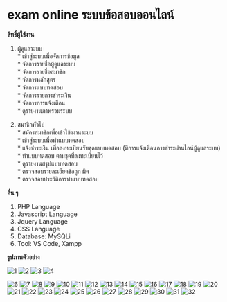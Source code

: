 # exam online ระบบข้อสอบออนไลน์

**สิทธิ์ผู้ใช้งาน**  

  1. ผู้ดูแลระบบ  
    * เข้าสู่ระบบเพื่อจัดการข้อมูล  
    * จัดการรายชื่อผู้ดูแลระบบ  
    * จัดการรายชื่อสมาชิก  
    * จัดการหลักสูตร  
    * จัดการแบบทดสอบ  
    * จัดการรายการชำระเงิน  
    * จัดการการแจ้งเตือน  
    * ดูรายงานภาพรวมระบบ

  2. สมาชิกทั่วไป  
    * สมัครสมาชิกเพื่อเข้าใช้งงานระบบ  
    * เข้าสู่ระบบเพื่อทำแบบทดสอบ  
    * แจ้งชำระเงิน เพื่อลงทะเบียนรับชุดแบบทดสอบ (มีการแจ้งเตือนการชำระผ่านไลน์ผู้ดูแลระบบ)  
    * ทำแบบทดสอบ ตามชุดที่ลงทะเบียนไว้  
    * ดูรายงานสรุปแบบทดสอบ  
    * ตรวจสอบรายละเอียดข้อถูก ผิด  
    * ตรวจสอบประวัติการทำแบบทดสอบ

**อื่น ๆ**
  1. PHP Language
  2. Javascript Language
  3. Jquery Language
  4. CSS Language
  5. Database: MySQLi
  6. Tool: VS Code, Xampp

**รูปภาพตัวอย่าง**

![1](https://github.com/ENOMBAN/MY_PROJECT/blob/main/TOTAL/exam%20online/image/100.png)
![2](https://github.com/ENOMBAN/MY_PROJECT/blob/main/TOTAL/exam%20online/image/2.png)
![3](https://github.com/ENOMBAN/MY_PROJECT/blob/main/TOTAL/exam%20online/image/3.png)
![4](https://github.com/ENOMBAN/MY_PROJECT/blob/main/TOTAL/exam%20online/image/4.png)
<!-- ![5](https://github.com/ENOMBAN/MY_PROJECT/blob/main/TOTAL/exam%20online/image/5.png) -->
![6](https://github.com/ENOMBAN/MY_PROJECT/blob/main/TOTAL/exam%20online/image/6.png)
![7](https://github.com/ENOMBAN/MY_PROJECT/blob/main/TOTAL/exam%20online/image/7.png)
![8](https://github.com/ENOMBAN/MY_PROJECT/blob/main/TOTAL/exam%20online/image/8.png)
![9](https://github.com/ENOMBAN/MY_PROJECT/blob/main/TOTAL/exam%20online/image/9.png)
![10](https://github.com/ENOMBAN/MY_PROJECT/blob/main/TOTAL/exam%20online/image/10.png)
![11](https://github.com/ENOMBAN/MY_PROJECT/blob/main/TOTAL/exam%20online/image/11.png)
![12](https://github.com/ENOMBAN/MY_PROJECT/blob/main/TOTAL/exam%20online/image/12.png)
![13](https://github.com/ENOMBAN/MY_PROJECT/blob/main/TOTAL/exam%20online/image/13.png)
![14](https://github.com/ENOMBAN/MY_PROJECT/blob/main/TOTAL/exam%20online/image/14.png)
![15](https://github.com/ENOMBAN/MY_PROJECT/blob/main/TOTAL/exam%20online/image/15.png)
![16](https://github.com/ENOMBAN/MY_PROJECT/blob/main/TOTAL/exam%20online/image/16.png)
![17](https://github.com/ENOMBAN/MY_PROJECT/blob/main/TOTAL/exam%20online/image/17.png)
![18](https://github.com/ENOMBAN/MY_PROJECT/blob/main/TOTAL/exam%20online/image/18.png)
![19](https://github.com/ENOMBAN/MY_PROJECT/blob/main/TOTAL/exam%20online/image/19.png)
![20](https://github.com/ENOMBAN/MY_PROJECT/blob/main/TOTAL/exam%20online/image/20.png)
![21](https://github.com/ENOMBAN/MY_PROJECT/blob/main/TOTAL/exam%20online/image/21.png)
![22](https://github.com/ENOMBAN/MY_PROJECT/blob/main/TOTAL/exam%20online/image/22.png)
![23](https://github.com/ENOMBAN/MY_PROJECT/blob/main/TOTAL/exam%20online/image/23.png)
![24](https://github.com/ENOMBAN/MY_PROJECT/blob/main/TOTAL/exam%20online/image/24.png)
![25](https://github.com/ENOMBAN/MY_PROJECT/blob/main/TOTAL/exam%20online/image/25.png)
![26](https://github.com/ENOMBAN/MY_PROJECT/blob/main/TOTAL/exam%20online/image/26.png)
![27](https://github.com/ENOMBAN/MY_PROJECT/blob/main/TOTAL/exam%20online/image/27.png)
![28](https://github.com/ENOMBAN/MY_PROJECT/blob/main/TOTAL/exam%20online/image/28.png)
![29](https://github.com/ENOMBAN/MY_PROJECT/blob/main/TOTAL/exam%20online/image/29.png)
![30](https://github.com/ENOMBAN/MY_PROJECT/blob/main/TOTAL/exam%20online/image/30.png)
![31](https://github.com/ENOMBAN/MY_PROJECT/blob/main/TOTAL/exam%20online/image/31.png)
![32](https://github.com/ENOMBAN/MY_PROJECT/blob/main/TOTAL/exam%20online/image/32.png)

